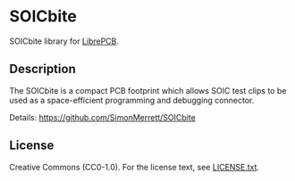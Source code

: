 # SOICbite

SOICbite library for [LibrePCB](https://librepcb.org).

## Description

The SOICbite is a compact PCB footprint which allows SOIC test clips to be used
as a space-efficient programming and debugging connector.

Details: https://github.com/SimonMerrett/SOICbite

## License

Creative Commons (CC0-1.0). For the license text, see [LICENSE.txt](LICENSE.txt).

